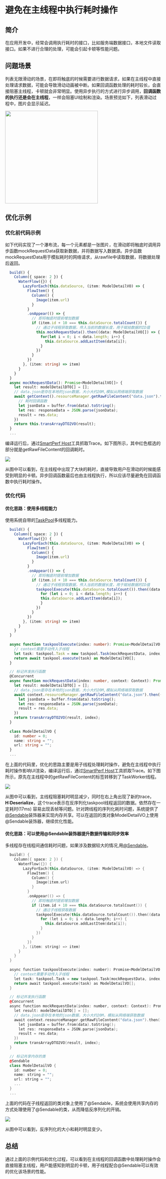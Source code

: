 # 避免在主线程中执行耗时操作
## 简介
在应用开发中，经常会调用执行耗时的接口，比如服务端数据接口，本地文件读取接口。如果不进行合理的处理，可能会引起卡顿等性能问题。
## 问题场景
列表无限滑动的场景，在即将触底的时候需要进行数据请求，如果在主线程中直接处理请求数据，可能会导致滑动动画被中断。如果回调函数处理的耗时较长，会直接阻塞主线程，卡顿就会非常明显。使用异步执行的方式进行异步调用，**回调函数的执行还是会在主线程**，一样会阻塞UI绘制和渲染。场景预览如下，列表滑动过程中，图片会显示延迟。

<img src="./figures/avoid_time_consuming_demo.gif" width="300">

## 优化示例
### 优化前代码示例
如下代码实现了一个瀑布流，每一个元素都是一张图片，在滑动即将触底时调用异步函数mockRequestData获取新数据，并将数据写入数据源。异步函数mockRequestData用于模拟耗时的网络请求，从rawfile中读取数据，将数据处理后返回。
```ts
  build() {
    Column({ space: 2 }) {
      WaterFlow({}) {
        LazyForEach(this.dataSource, (item: ModelDetailVO) => {
          FlowItem() {
            Column() {
              Image(item.url)
            }
          }
          .onAppear(() => {
            // 即将触底时提前增加数据
            if (item.id + 10 === this.dataSource.totalCount()) {
              // 通过子线程获取数据，传入当前的数据长度，用于赋给数据的ID值
              this.mockRequestData().then((data: ModelDetailVO[]) => {
                for(let i = 0; i < data.length; i++) {
                  this.dataSource.addLastItem(data[i]);
                }
              })
            }
          })
        }, (item: string) => item)
      }
    }  
  }
  async mockRequestData(): Promise<ModelDetailVO[]> {
    let result: modelDetailDTO[] = [];
    // data.json是存在本地的json数据，大小大约20M,模拟从网络端获取数据
    await getContext().resourceManager.getRawFileContent("data.json").then((data: Uint8Array) => {
      // 耗时回调函数
      let jsonData = buffer.from(data).toString();
      let res: responseData = JSON.parse(jsonData);
      result = res.data;
    })
    return this.transArrayDTO2VO(result);
  }
  ...
```
编译运行后，通过[SmartPerf Host](./performance-optimization-using-smartperf-host.md)工具抓取Trace。如下图所示，其中红色框选的部分就是getRawFileContent的回调耗时。

![](./figures/trace_mainthread_callback.png)

从图中可以看到，在主线程中出现了大块的耗时，直接导致用户在滑动的时候能感受到明显的卡顿。异步回调函数最后也由主线程执行，所以应该尽量避免在回调函数中执行耗时操作。

### 优化代码

#### 优化思路：使用多线程能力
使用系统自带的[TaskPool](../arkts-utils//taskpool-introduction.md)多线程能力。
```ts
  build() {
    Column({ space: 2 }) {
      WaterFlow({}) {
        LazyForEach(this.dataSource, (item: ModelDetailVO) => {
          FlowItem() {
            Column() {
              Image(item.url)
            }
          }
          .onAppear(() => {
            // 即将触底时提前增加数据
            if (item.id + 10 === this.dataSource.totalCount()) {
              // 通过子线程获取数据，传入当前的数据长度，用于赋给数据的ID值
              taskpoolExecute(this.dataSource.totalCount()).then((data: ModelDetailVO[]) => {
                for (let i = 0; i < data.length; i++) {
                this.dataSource.addLastItem(data[i]);
                }
              })
            }
          })
        }, (item: string) => item)
      }
    }
  }
  
  async function taskpoolExecute(index: number): Promise<ModelDetailVO[]> {
    // context需要手动传入子线程
    let task: taskpool.Task = new taskpool.Task(mockRequestData, index, getContext());
    return await taskpool.execute(task) as ModelDetailVO[];
  }

  // 标记并发执行函数
  @Concurrent
  async function mockRequestData(index: number, context: Context): Promise<ModelDetailVO[]> {
    let result: modelDetailDTO[] = [];
    // data.json是存在本地的json数据，大小大约20M,模拟从网络端获取数据
    await context.resourceManager.getRawFileContent("data.json").then((data: Uint8Array) => {
      let jsonData = buffer.from(data).toString();
      let res: responseData = JSON.parse(jsonData);
      result = res.data;
    })
    return transArrayDTO2VO(result, index);
  }
  
  class ModelDetailVO {
    id: number = 0;
    name: string = "";
    url: string = "";
  }
  ...
```

在上面的代码里，优化的思路主要是用子线程处理耗时操作，避免在主线程中执行耗时操作影响UI渲染，编译运行后，通过[SmartPerf Host](./performance-optimization-using-smartperf-host.md)工具抓取Trace。如下图所示，原先在主线程中的getRawFileContent的标签转移到了TaskWorker线程。

![](./figures//trace_taskpool_callback.png) 

从图中可以看到，主线程阻塞耗时明显减少，同时在右上角出现了新的trace，__H:Deserialize__，这个trace表示在反序列化taskpool线程返回的数据。依然存在一定耗时(17ms) 容易出现丢帧等问题。针对跨线程的序列化耗时问题，系统提供了[@Sendable](../arkts-utils/arkts-sendable.md)装饰器来实现内存共享。可以在返回的类对象ModelDetailVO上使用@Sendable装饰器，继续优化性能。

#### 优化思路：可以使用@Sendable装饰器提升数据传输和同步效率
多线程存在线程间通信耗时问题，如果涉及数据较大的情况,用[@Sendable](../arkts-utils/arkts-sendable.md)。

```c++
  build() {
    Column({ space: 2 }) {
      WaterFlow({}) {
        LazyForEach(this.dataSource, (item: ModelDetailVO) => {
          FlowItem() {
            Column() {
              Image(item.url)
            }
          }
          .onAppear(() => {
            // 即将触底时提前增加数据
            if (item.id + 10 === this.dataSource.totalCount()) {
              // 通过子线程获取数据
              taskpoolExecute(this.dataSource.totalCount()).then((data: ModelDetailVO[]) => {
                for (let i = 0; i < data.length; i++) {
                  this.dataSource.addLastItem(data[i]);
                }
              })
            }
          })
        }, (item: string) => item)
      }
    }  
  }
  
  async function taskpoolExecute(index: number): Promise<ModelDetailVO[]> {
    // context需要手动传入子线程
    let task: taskpool.Task = new taskpool.Task(mockRequestData, index, getContext());
    return await taskpool.execute(task) as ModelDetailVO[];
  }

  // 标记并发执行函数
  @Concurrent
  async function mockRequestData(index: number, context: Context): Promise<ModelDetailVO[]> {
    let result: modelDetailDTO[] = [];
    // data.json是存在本地的json数据，大小大约20M，模拟从网络端获取数据
    await context.resourceManager.getRawFileContent("data.json").then((data: Uint8Array) => {
      let jsonData = buffer.from(data).toString();
      let res: responseData = JSON.parse(jsonData);
      result = res.data;
    })
    return transArrayDTO2VO(result, index);
  }

  // 标记共享内存的类
  @Sendable
  class ModelDetailVO {
    id: number = 0;
    name: string = "";
    url: string = "";
    ...
  }
  ...
```
上面的代码在子线程返回的类对象上使用了@Sendable，系统会使用共享内存的方式处理使用了@Sendable的类，从而降低反序列化的开销。

![](./figures//trace_sendable_callback.png) 

从图中可以看到，反序列化的大小和耗时明显变少。

## 总结
通过上面的示例代码和优化过程，可以看到在主线程的回调函数中处理耗时操作会直接阻塞主线程，用户能感知到明显的卡顿，用子线程配合@Sendable可以有效的优化该场景的性能。
